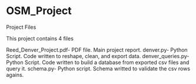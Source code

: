 # OSM_Project
Project Files

This project contains 4 files

Reed_Denver_Project.pdf- PDF file. Main project report.
denver.py- Python Script. Code written to reshape, clean, and export data.
denver_queries.py- Python Script. Code written to build a database from exported csv files and query it.
schema.py- Python script. Schema writted to validate the csv rows agains. 
